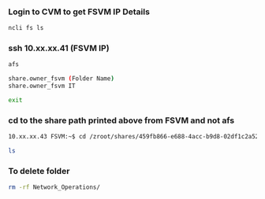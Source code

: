 ### Login to CVM to get FSVM IP Details
```sh
ncli fs ls
```
### ssh 10.xx.xx.41 (FSVM IP)
```sh
afs
```
```sh
share.owner_fsvm (Folder Name)
share.owner_fsvm IT
```
```sh
exit
```
### cd to the share path printed above from FSVM and not afs
```sh
10.xx.xx.43 FSVM:~$ cd /zroot/shares/459fb866-e688-4acc-b9d8-02df1c2a5250/:1a95c138-dc72-70bc-7b38-a1b67aaccdc8/487f20ba-fef2-4fe0-a48d-2ed68bfe687f
```
```sh
ls
```
### To delete folder
```sh
rm -rf Network_Operations/
```
